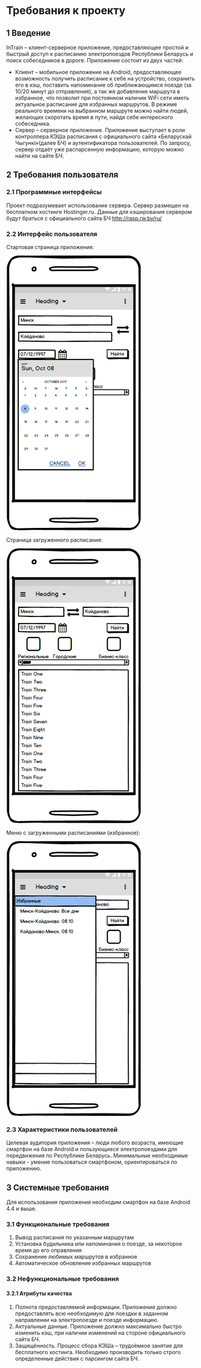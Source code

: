 # Требования к проекту
## 1 Введение

InTrain – клиент-серверное приложение, предоставляющее простой и быстрый доступ к расписанию электропоездов Республики Беларусь и поиск собеседников в дороге.
Приложение состоит из двух частей:
* Клиент – мобильное приложение на Android, предоставляющее возможность получить расписание к себе на устройство, сохранить его в кэш, поставить напоминание об приближающимся поезде (за 10/20 минут до отправления), а так же добавление маршрута в избранное, что позволит при постоянном наличии WiFi сети иметь актуальное расписание для избранных маршрутов. В режиме реального времени на выбранном маршруте можно найти людей, желающих скоротать время в пути, найдя себе интересного собеседника.
* Сервер – серверное приложение. Приложение выступает в роли контроллера КЭШа расписания с официального сайта «Беларускай Чыгункi»(далее БЧ) и аутентификатора пользователей. По запросу, сервер отдаёт уже распарсенную информацию, которую можно найти на сайте БЧ.

## 2 Требования пользователя
### 2.1 Программные интерфейсы
Проект подразумевает использование сервера. Сервер размещен на бесплатном хостинге Hostinger.ru. 
Данные для кэширования сервером будут браться с официального сайта БЧ http://rasp.rw.by/ru/
### 2.2 Интерфейс пользователя

Стартовая страница приложения:

![](https://github.com/pashara/inTrain/blob/master/mocup/SearchPage.png?raw=true)

Страница загруженного расписания:

![](https://github.com/pashara/inTrain/blob/master/mocup/ResultSearch.png?raw=true)

Меню с загруженными расписаниями (избранное):

![](https://github.com/pashara/inTrain/blob/master/mocup/Menu.png?raw=true)


### 2.3 Характеристики пользователей

Целевая аудитория приложения – люди любого возраста, имеющие смартфон на базе Android и пользующиеся электропоездами для передвижения по Республике Беларусь.
Минимальные необходимые навыки - умение пользоваться смартфоном, ориентироваться по приложению.

## 3 Системные требования
Для использования приложения необходим смартфон на базе Android 4.4 и выше.

### 3.1 Функциональные требования

1. Вывод расписания по указанным маршрутам
2. Установка будильника или напоминания о поезде, за некоторое время до его оправления
3. Сохранение любимых маршрутов в избранное
4. Автоматическое обновление избранных маршрутов

 ### 3.2 Нефункциональные требования
 #### 3.2.1 Атрибуты качества
1.	Полнота предоставляемой информации. Приложение должно предоставлять всю необходимую для поездки в заданном направлении на электропоезде и поезде информацию.
2.	Актуальные данные. Приложение должно максимально быстро изменить кэш, при наличии изменений на стороне официального сайта БЧ.
3.	Защищённость. Процесс сбора КЭШа – трудоёмкое занятие для бесплатного хостинга. Необходимо производить только строго определенные действия с парсингом сайта БЧ. 